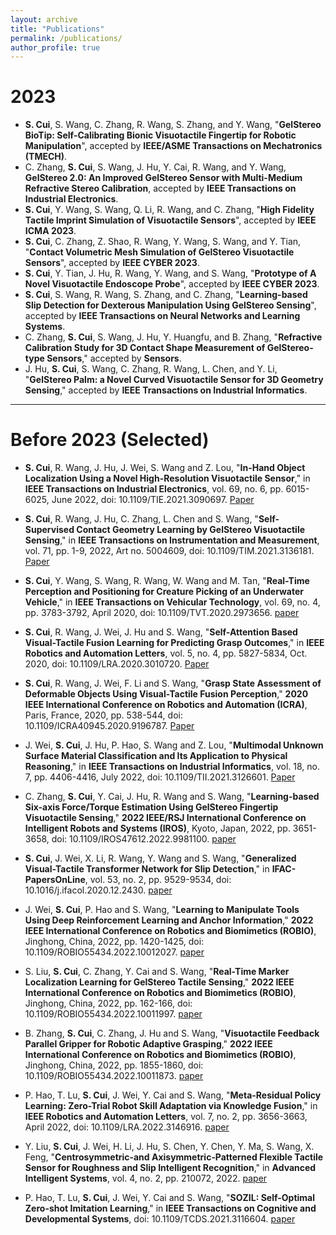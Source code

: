 ```yaml
---
layout: archive
title: "Publications"
permalink: /publications/
author_profile: true
---
```


# 2023
- **S. Cui**, S. Wang, C. Zhang, R. Wang, S. Zhang, and Y. Wang, "**GelStereo BioTip: Self-Calibrating Bionic Visuotactile Fingertip for Robotic Manipulation**", accepted by **IEEE/ASME Transactions on Mechatronics (TMECH)**.
- C. Zhang, **S. Cui**, S. Wang, J. Hu, Y. Cai, R. Wang, and Y. Wang, **GelStereo 2.0: An Improved GelStereo Sensor with Multi-Medium Refractive Stereo Calibration**, accepted by **IEEE Transactions on Industrial Electronics**.
- **S. Cui**, Y. Wang, S. Wang, Q. Li, R. Wang, and C. Zhang, "**High Fidelity Tactile Imprint Simulation of Visuotactile Sensors**", accepted by **IEEE ICMA 2023**.
- **S. Cui**, C. Zhang, Z. Shao, R. Wang, Y. Wang, S. Wang, and Y. Tian, "**Contact Volumetric Mesh Simulation of GelStereo Visuotactile Sensors**", accepted by **IEEE CYBER 2023**.
- **S. Cui**, Y. Tian, J. Hu, R. Wang, Y. Wang, and S. Wang, "**Prototype of A Novel Visuotactile Endoscope Probe**", accepted by **IEEE CYBER 2023**.
- **S. Cui**, S. Wang, R. Wang, S. Zhang, and C. Zhang, "**Learning-based Slip Detection for Dexterous Manipulation Using GelStereo Sensing**", accepted by **IEEE Transactions on Neural Networks and Learning Systems**.
- C. Zhang, **S. Cui**, S. Wang, J. Hu, Y. Huangfu, and B. Zhang, "**Refractive Calibration Study for 3D Contact Shape Measurement of GelStereo-type Sensors**," accepted by **Sensors**.
- J. Hu, **S. Cui**, S. Wang, C. Zhang, R. Wang, L. Chen, and Y. Li, "**GelStereo Palm: a Novel Curved Visuotactile Sensor for 3D Geometry Sensing**," accepted by **IEEE Transactions on Industrial Informatics**.

---

# Before 2023 (Selected)
- **S. Cui**, R. Wang, J. Hu, J. Wei, S. Wang and Z. Lou, "**In-Hand Object Localization Using a Novel High-Resolution Visuotactile Sensor**," in **IEEE Transactions on Industrial Electronics**, vol. 69, no. 6, pp. 6015-6025, June 2022, doi: 10.1109/TIE.2021.3090697. [Paper](https://ieeexplore.ieee.org/abstract/document/9464700)

- **S. Cui**, R. Wang, J. Hu, C. Zhang, L. Chen and S. Wang, "**Self-Supervised Contact Geometry Learning by GelStereo Visuotactile Sensing**," in **IEEE Transactions on Instrumentation and Measurement**, vol. 71, pp. 1-9, 2022, Art no. 5004609, doi: 10.1109/TIM.2021.3136181. [Paper](https://ieeexplore.ieee.org/abstract/document/9654189)

- **S. Cui**, Y. Wang, S. Wang, R. Wang, W. Wang and M. Tan, "**Real-Time Perception and Positioning for Creature Picking of an Underwater Vehicle**," in **IEEE Transactions on Vehicular Technology**, vol. 69, no. 4, pp. 3783-3792, April 2020, doi: 10.1109/TVT.2020.2973656. [paper](https://ieeexplore.ieee.org/abstract/document/8998296)

- **S. Cui**, R. Wang, J. Wei, J. Hu and S. Wang, "**Self-Attention Based Visual-Tactile Fusion Learning for Predicting Grasp Outcomes**," in **IEEE Robotics and Automation Letters**, vol. 5, no. 4, pp. 5827-5834, Oct. 2020, doi: 10.1109/LRA.2020.3010720. [Paper](https://ieeexplore.ieee.org/abstract/document/9145654)

- **S. Cui**, R. Wang, J. Wei, F. Li and S. Wang, "**Grasp State Assessment of Deformable Objects Using Visual-Tactile Fusion Perception**," **2020 IEEE International Conference on Robotics and Automation (ICRA)**, Paris, France, 2020, pp. 538-544, doi: 10.1109/ICRA40945.2020.9196787. [Paper](https://ieeexplore.ieee.org/abstract/document/9196787)

- J. Wei, **S. Cui**, J. Hu, P. Hao, S. Wang and Z. Lou, "**Multimodal Unknown Surface Material Classification and Its Application to Physical Reasoning**," in **IEEE Transactions on Industrial Informatics**, vol. 18, no. 7, pp. 4406-4416, July 2022, doi: 10.1109/TII.2021.3126601. [Paper](https://ieeexplore.ieee.org/abstract/document/9609678)

- C. Zhang, **S. Cui**, Y. Cai, J. Hu, R. Wang and S. Wang, "**Learning-based Six-axis Force/Torque Estimation Using GelStereo Fingertip Visuotactile Sensing**," **2022 IEEE/RSJ International Conference on Intelligent Robots and Systems (IROS)**, Kyoto, Japan, 2022, pp. 3651-3658, doi: 10.1109/IROS47612.2022.9981100. [paper](https://ieeexplore.ieee.org/abstract/document/9981100)

- **S. Cui**, J. Wei, X. Li, R. Wang, Y. Wang and S. Wang, "**Generalized Visual-Tactile Transformer Network for Slip Detection**," in **IFAC-PapersOnLine**, vol. 53, no. 2, pp. 9529-9534, doi: 10.1016/j.ifacol.2020.12.2430. [paper](https://www.sciencedirect.com/science/article/pii/S2405896320331128)

- J. Wei, **S. Cui**, P. Hao and S. Wang, "**Learning to Manipulate Tools Using Deep Reinforcement Learning and Anchor Information**," **2022 IEEE International Conference on Robotics and Biomimetics (ROBIO)**, Jinghong, China, 2022, pp. 1420-1425, doi: 10.1109/ROBIO55434.2022.10012027. [paper](https://ieeexplore.ieee.org/abstract/document/10012027)

- S. Liu, **S. Cui**, C. Zhang, Y. Cai and S. Wang, "**Real-Time Marker Localization Learning for GelStereo Tactile Sensing**," **2022 IEEE International Conference on Robotics and Biomimetics (ROBIO)**, Jinghong, China, 2022, pp. 162-166, doi: 10.1109/ROBIO55434.2022.10011997. [paper](https://ieeexplore.ieee.org/abstract/document/10011997)

- B. Zhang, **S. Cui**, C. Zhang, J. Hu and S. Wang, "**Visuotactile Feedback Parallel Gripper for Robotic Adaptive Grasping**," **2022 IEEE International Conference on Robotics and Biomimetics (ROBIO)**, Jinghong, China, 2022, pp. 1855-1860, doi: 10.1109/ROBIO55434.2022.10011873. [paper](https://ieeexplore.ieee.org/abstract/document/10011873)


- P. Hao, T. Lu, **S. Cui**, J. Wei, Y. Cai and S. Wang, "**Meta-Residual Policy Learning: Zero-Trial Robot Skill Adaptation via Knowledge Fusion**," in **IEEE Robotics and Automation Letters**, vol. 7, no. 2, pp. 3656-3663, April 2022, doi: 10.1109/LRA.2022.3146916. [paper](https://ieeexplore.ieee.org/abstract/document/9697332)

- Y. Liu, **S. Cui**, J. Wei, H. Li, J. Hu, S. Chen, Y. Chen, Y. Ma, S. Wang, X. Feng, "**Centrosymmetric‐and Axisymmetric‐Patterned Flexible Tactile Sensor for Roughness and Slip Intelligent Recognition**," in **Advanced Intelligent Systems**, vol. 4, no. 2, pp. 210072, 2022. [paper](https://onlinelibrary.wiley.com/doi/full/10.1002/aisy.202100072)

- P. Hao, T. Lu, **S. Cui**, J. Wei, Y. Cai and S. Wang, "**SOZIL: Self-Optimal Zero-shot Imitation Learning**," in **IEEE Transactions on Cognitive and Developmental Systems**, doi: 10.1109/TCDS.2021.3116604. [paper](https://ieeexplore.ieee.org/abstract/document/9552943)

<!-- {% if author.googlescholar %}
  You can also find my articles on <u><a href="{{author.googlescholar}}">my Google Scholar profile</a>.</u>
{% endif %}

{% include base_path %}

{% for post in site.publications reversed %}
  {% include archive-single.html %}
{% endfor %} -->
